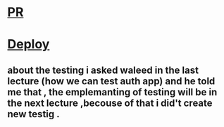 # [PR](https://github.com/ehabsalhi/todo-app/pull/2)
# [Deploy](https://qpkp9j-3000.csb.app/)

## about the testing i asked waleed in the last lecture (how we can test auth app) and he told me that , the emplemanting of testing will be in the next lecture ,becouse of that i did't create new testig .
